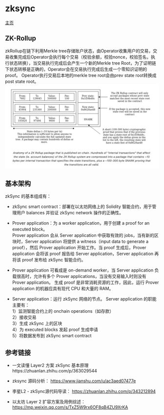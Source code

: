 # zksync

[主页](https://github.com/matter-labs/zksync)

## ZK-Rollup
zkRollup在链下利用Merkle tree存储账户状态，由Operator收集用户的交易，交易收集完成后Operator会执行每个交易（校验余额，校验nonce，校验签名，执行状态转换），当交易执行完成后会产生一个新的Merkle tree Root，为了证明链下状态转移是正确的，Operator会在交易执行完成后生成一个零知识证明的proof。
Operator执行交易后本地的merkle tree root会由prev state root转换成post state root。  
![zkrollup](./imgs/zkrollup.png)



## 基本架构

zkSync 的基本组成有：

- zkSync smart contract：部署在以太坊网络上的 Solidity 智能合约，用于管理用户 balances 并验证 zkSync network 操作的正确性。

- Prover application：为 a worker application，用于创建 a proof for an executed block。  
  Prover application 会从 Server application 中获取有效的 jobs，当有新的区块时，Server application 将提供 a witness（input data to generate a proof），然后 Prover application 开始工作。当 proof 生成后，Prover application 会将该 proof 报告给 Server application，Server application 再将该 proof 发布给 zkSync 智能合约。

- Prover application 可看成是 on-demand worker，当 Server application 负载很高时，允许有多个 Prover applications，当没有交易输入时则没有 Prover application。
生成 proof 是非常消耗资源的工作，因此，运行 Prover application 的机器应具有现代 CPU 和大量的 RAM。

- Server application：运行 zkSync 网络的节点。
Server application 的职能主要有：  
1）监测智能合约上的 onchain operations（如存款）  
2）接收交易  
3）生成 zkSync 上的区块  
4）为 executed blocks 发起 proof 生成申请  
5）将数据发布到 zkSync smart contract  

## 参考链接

- 一文读懂 Layer2 方案 zkSync 基本原理https://zhuanlan.zhihu.com/p/363029544

- zksync 源码分析： https://www.jianshu.com/u/ac3aed07477e

- 李星L2 - zkSync源代码导读： https://zhuanlan.zhihu.com/p/343212894

-  以太坊 Layer 2 扩容方案及用例综述： https://mp.weixin.qq.com/s/TxZ5W9rx6OF8qB4ZU9XrKA
